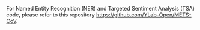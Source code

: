 For Named Entity Recognition (NER) and Targeted Sentiment Analysis (TSA) code, please refer to this repository https://github.com/YLab-Open/METS-CoV.
